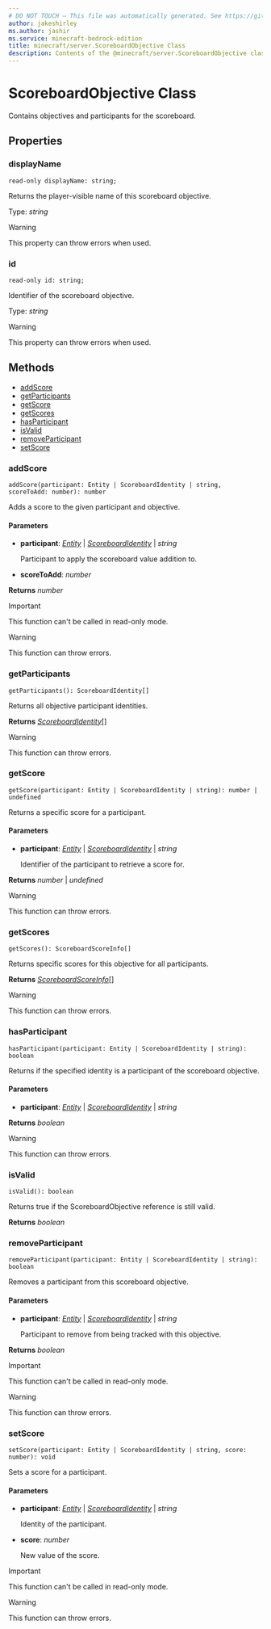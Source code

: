 ```yaml
---
# DO NOT TOUCH — This file was automatically generated. See https://github.com/mojang/minecraftapidocsgenerator to modify descriptions, examples, etc.
author: jakeshirley
ms.author: jashir
ms.service: minecraft-bedrock-edition
title: minecraft/server.ScoreboardObjective Class
description: Contents of the @minecraft/server.ScoreboardObjective class.
---
```

# ScoreboardObjective Class

Contains objectives and participants for the scoreboard.

## Properties

### **displayName**
`read-only displayName: string;`

Returns the player-visible name of this scoreboard objective.

Type: *string*

> [!WARNING]
> This property can throw errors when used.

### **id**
`read-only id: string;`

Identifier of the scoreboard objective.

Type: *string*

> [!WARNING]
> This property can throw errors when used.

## Methods
- [addScore](#addscore)
- [getParticipants](#getparticipants)
- [getScore](#getscore)
- [getScores](#getscores)
- [hasParticipant](#hasparticipant)
- [isValid](#isvalid)
- [removeParticipant](#removeparticipant)
- [setScore](#setscore)

### **addScore**
`
addScore(participant: Entity | ScoreboardIdentity | string, scoreToAdd: number): number
`

Adds a score to the given participant and objective.

#### **Parameters**
- **participant**: [*Entity*](Entity.md) | [*ScoreboardIdentity*](ScoreboardIdentity.md) | *string*
  
  Participant to apply the scoreboard value addition to.
- **scoreToAdd**: *number*

**Returns** *number*

> [!IMPORTANT]
> This function can't be called in read-only mode.

> [!WARNING]
> This function can throw errors.

### **getParticipants**
`
getParticipants(): ScoreboardIdentity[]
`

Returns all objective participant identities.

**Returns** [*ScoreboardIdentity*](ScoreboardIdentity.md)[]

> [!WARNING]
> This function can throw errors.

### **getScore**
`
getScore(participant: Entity | ScoreboardIdentity | string): number | undefined
`

Returns a specific score for a participant.

#### **Parameters**
- **participant**: [*Entity*](Entity.md) | [*ScoreboardIdentity*](ScoreboardIdentity.md) | *string*
  
  Identifier of the participant to retrieve a score for.

**Returns** *number* | *undefined*

> [!WARNING]
> This function can throw errors.

### **getScores**
`
getScores(): ScoreboardScoreInfo[]
`

Returns specific scores for this objective for all participants.

**Returns** [*ScoreboardScoreInfo*](ScoreboardScoreInfo.md)[]

> [!WARNING]
> This function can throw errors.

### **hasParticipant**
`
hasParticipant(participant: Entity | ScoreboardIdentity | string): boolean
`

Returns if the specified identity is a participant of the scoreboard objective.

#### **Parameters**
- **participant**: [*Entity*](Entity.md) | [*ScoreboardIdentity*](ScoreboardIdentity.md) | *string*

**Returns** *boolean*

> [!WARNING]
> This function can throw errors.

### **isValid**
`
isValid(): boolean
`

Returns true if the ScoreboardObjective reference is still valid.

**Returns** *boolean*

### **removeParticipant**
`
removeParticipant(participant: Entity | ScoreboardIdentity | string): boolean
`

Removes a participant from this scoreboard objective.

#### **Parameters**
- **participant**: [*Entity*](Entity.md) | [*ScoreboardIdentity*](ScoreboardIdentity.md) | *string*
  
  Participant to remove from being tracked with this objective.

**Returns** *boolean*

> [!IMPORTANT]
> This function can't be called in read-only mode.

> [!WARNING]
> This function can throw errors.

### **setScore**
`
setScore(participant: Entity | ScoreboardIdentity | string, score: number): void
`

Sets a score for a participant.

#### **Parameters**
- **participant**: [*Entity*](Entity.md) | [*ScoreboardIdentity*](ScoreboardIdentity.md) | *string*
  
  Identity of the participant.
- **score**: *number*
  
  New value of the score.

> [!IMPORTANT]
> This function can't be called in read-only mode.

> [!WARNING]
> This function can throw errors.

